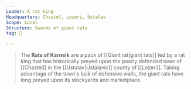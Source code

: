 ```yaml
---
Leader: A rat king
Headquarters: Chastel, Lozeri, Ustalav
Scope: Local
Structure: Swarms of giant rats
tag: 👥

---
```


> The **Rats of Karneik** are a pack of [[Giant rat|giant rats]] led by a rat king that has historically preyed upon the poorly defended town of [[Chastel]] in the [[Ustalav|Ustalavic]] county of [[Lozeri]]. Taking advantage of the town's lack of defensive walls, the giant rats have long preyed upon its stockyards and marketplace.







